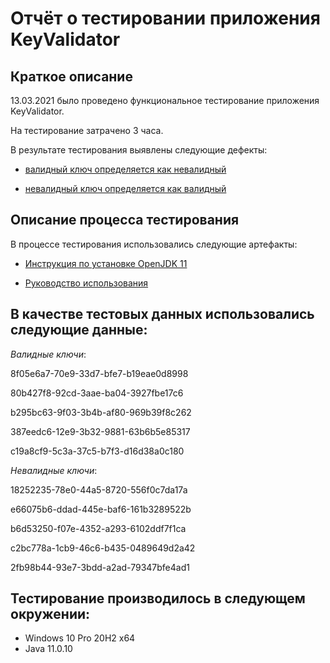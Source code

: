 # Отчёт о тестировании приложения KeyValidator

## Краткое описание

13.03.2021 было проведено функциональное тестирование приложения KeyValidator.

На тестирование затрачено 3 часа.

В результате тестирования выявлены следующие дефекты:

* [валидный ключ определяется как невалидный](https://github.com/volontare/Java1.1/issues/1)

* [невалидный ключ определяется как валидный](https://github.com/volontare/Java1.1/issues/2)

## Описание процесса тестирования

В процессе тестирования использовались следующие артефакты:

* [Инструкция по установке OpenJDK 11](https://github.com/netology-code/javaqa-homeworks/blob/master/intro/openjdk11-manual.md)

* [Руководство использования](https://github.com/netology-code/javaqa-homeworks/blob/master/intro/user-manual.md)

## В качестве тестовых данных использовались следующие данные:

*Валидные ключи*:

8f05e6a7-70e9-33d7-bfe7-b19eae0d8998

80b427f8-92cd-3aae-ba04-3927fbe17c6

b295bc63-9f03-3b4b-af80-969b39f8c262

387eedc6-12e9-3b32-9881-63b6b5e85317

c19a8cf9-5c3a-37c5-b7f3-d16d38a0c180

*Невалидные ключи*:

18252235-78e0-44a5-8720-556f0c7da17a

e66075b6-ddad-445e-baf6-161b3289522b

b6d53250-f07e-4352-a293-6102ddf7f1ca

c2bc778a-1cb9-46c6-b435-0489649d2a42

2fb98b44-93e7-3bdd-a2ad-79347bfe4ad1

## Тестирование производилось в следующем окружении:

* Windows 10 Pro 20H2 х64
* Java 11.0.10

